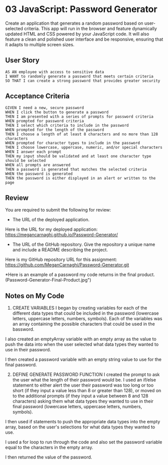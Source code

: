 # 03 JavaScript: Password Generator

Create an application that generates a random password based on user-selected criteria. This app will run in the browser and feature dynamically updated HTML and CSS powered by your JavaScript code. It will also feature a clean and polished user interface and be responsive, ensuring that it adapts to multiple screen sizes.

## User Story

```
AS AN employee with access to sensitive data
I WANT to randomly generate a password that meets certain criteria
SO THAT I can create a strong password that provides greater security
```

## Acceptance Criteria

```
GIVEN I need a new, secure password
WHEN I click the button to generate a password
THEN I am presented with a series of prompts for password criteria
WHEN prompted for password criteria
THEN I select which criteria to include in the password
WHEN prompted for the length of the password
THEN I choose a length of at least 8 characters and no more than 128 characters
WHEN prompted for character types to include in the password
THEN I choose lowercase, uppercase, numeric, and/or special characters
WHEN I answer each prompt
THEN my input should be validated and at least one character type should be selected
WHEN all prompts are answered
THEN a password is generated that matches the selected criteria
WHEN the password is generated
THEN the password is either displayed in an alert or written to the page
```

## Review

You are required to submit the following for review:

* The URL of the deployed application.

Here is the URL for my deployed application:
https://megancarnaghi.github.io/Password-Generator/

* The URL of the GitHub repository. Give the repository a unique name and include a README describing the project.

Here is my GitHub repository URL for this assignment: 
https://github.com/MeganCarnaghi/Password-Generator.git

*Here is an example of a password my code returns in the final product. 
(Password-Generator-Final-Product.jpg")

## Notes on My Code

1. CREATE VARIABLES
I began by creating variables for each of the different data types that could be included in the password (lowercase letters, uppercase letters, numbers, symbols). Each of the variables was an array containing the possible characters that could be used in the bassword.

I also created an emptyArray variable with an empty array as the value to push the data into when the user selected what data types they wanted to use in their password.

I then created a password variable with an empty string value to use for the final password.

2. DEFINE GENERATE PASSWORD FUNCTION
I created the prompt to ask the user what the length of their password would be. I used an if/else statement to either alert the user their password was too long or too short (if they input a value less than 8 or greater than 128), or moved on to the additional prompts (if they input a value between 8 and 128 characters) asking them what data types they wanted to use in their final password (lowercase letters, uppercase letters, numbers, symbols).

I then used if statements to push the appropriate data types into the empty array, based on the user's selections for what data types they wanted to use.

I used a for loop to run through the code and also set the password variable equal to the characters in the empty array.

I then returned the value of the password.


